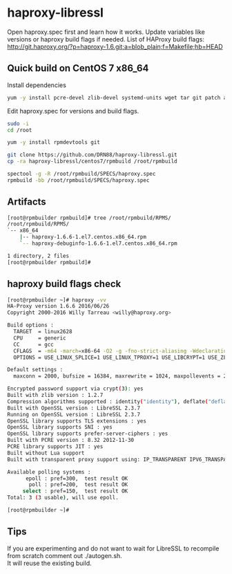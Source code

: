 # haproxy-libressl

Open haproxy.spec first and learn how it works. Update variables like versions or haproxy build flags if needed.
List of HAProxy build flags:  
http://git.haproxy.org/?p=haproxy-1.6.git;a=blob_plain;f=Makefile;hb=HEAD

## Quick build on CentOS 7 x86_64
Install dependencies
```bash
yum -y install pcre-devel zlib-devel systemd-units wget tar git patch autoconf make automake libtool gcc-c++
```
Edit haproxy.spec for versions and build flags.  
```bash
sudo -i
cd /root

yum -y install rpmdevtools git

git clone https://github.com/DRN88/haproxy-libressl.git
cp -ra haproxy-libressl/centos7/rpmbuild /root/rpmbuild

spectool -g -R /root/rpmbuild/SPECS/haproxy.spec
rpmbuild -bb /root/rpmbuild/SPECS/haproxy.spec

```

## Artifacts
```bash
[root@rpmbuilder rpmbuild]# tree /root/rpmbuild/RPMS/
/root/rpmbuild/RPMS/
`-- x86_64
    |-- haproxy-1.6.6-1.el7.centos.x86_64.rpm
    `-- haproxy-debuginfo-1.6.6-1.el7.centos.x86_64.rpm

1 directory, 2 files
[root@rpmbuilder rpmbuild]#

```

## haproxy build flags check
```bash
[root@rpmbuilder ~]# haproxy -vv
HA-Proxy version 1.6.6 2016/06/26
Copyright 2000-2016 Willy Tarreau <willy@haproxy.org>

Build options :
  TARGET  = linux2628
  CPU     = generic
  CC      = gcc
  CFLAGS  = -m64 -march=x86-64 -O2 -g -fno-strict-aliasing -Wdeclaration-after-statement
  OPTIONS = USE_LINUX_SPLICE=1 USE_LINUX_TPROXY=1 USE_LIBCRYPT=1 USE_ZLIB=1 USE_REGPARM=1 USE_OPENSSL=1 USE_PCRE=1 USE_PCRE_JIT=1

Default settings :
  maxconn = 2000, bufsize = 16384, maxrewrite = 1024, maxpollevents = 200

Encrypted password support via crypt(3): yes
Built with zlib version : 1.2.7
Compression algorithms supported : identity("identity"), deflate("deflate"), raw-deflate("deflate"), gzip("gzip")
Built with OpenSSL version : LibreSSL 2.3.7
Running on OpenSSL version : LibreSSL 2.3.7
OpenSSL library supports TLS extensions : yes
OpenSSL library supports SNI : yes
OpenSSL library supports prefer-server-ciphers : yes
Built with PCRE version : 8.32 2012-11-30
PCRE library supports JIT : yes
Built without Lua support
Built with transparent proxy support using: IP_TRANSPARENT IPV6_TRANSPARENT IP_FREEBIND

Available polling systems :
      epoll : pref=300,  test result OK
       poll : pref=200,  test result OK
     select : pref=150,  test result OK
Total: 3 (3 usable), will use epoll.

[root@rpmbuilder ~]#
```

## Tips
If you are experimenting and do not want to wait for LibreSSL to recompile from scratch comment out ./autogen.sh.  
It will reuse the existing build.
